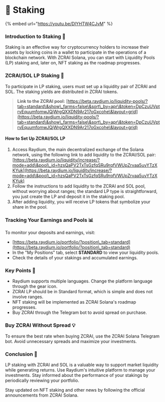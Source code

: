 # 🔐 Staking

{% embed url="https://youtu.be/DlYHTW4CJvM" %}

### Introduction to Staking 🌱

Staking is an effective way for cryptocurrency holders to increase their assets by locking coins in a wallet to participate in the operations of a blockchain network. With ZCRAI Solana, you can start with Liquidity Pools (LP) staking and, later on, NFT staking as the roadmap progresses.

### ZCRAI/SOL LP Staking 🤝

To participate in LP staking, users must set up a liquidity pair of ZCRAI and SOL. The staking yields are distributed in ZCRAI tokens.

> **Link to the ZCRAI pool:** [https://beta.raydium.io/liquidity-pools/?tab=standard\&show\_farms=false\&sort\_by=apr\&token=DpCzuUVptrvEquumfomwJQjWrgQXXDN9Ar217oGxcohe\&layout=grid](https://beta.raydium.io/liquidity-pools/?tab=standard\&show\_farms=false\&sort\_by=apr\&token=DpCzuUVptrvEquumfomwJQjWrgQXXDN9Ar217oGxcohe\&layout=grid)

#### How to Set Up ZCRAI/SOL LP

1. Access Raydium, the main decentralized exchange of the Solana network, using the following link to add liquidity to the ZCRAI/SOL pair: [https://beta.raydium.io/liquidity/increase/?mode=add\&pool\_id=hzsQaPV2TxTsGzfqSRu9rqfVWUpZrvaa5uvYTzXKYuk](https://beta.raydium.io/liquidity/increase/?mode=add\&pool\_id=hzsQaPV2TxTsGzfqSRu9rqfVWUpZrvaa5uvYTzXKYuk)
2. Follow the instructions to add liquidity to the ZCRAI and SOL pool, without worrying about ranges; the standard LP type is straightforward, you just create the LP and deposit it in the staking pool.
3. After adding liquidity, you will receive LP tokens that symbolize your share in the pool.

### Tracking Your Earnings and Pools 📊

To monitor your deposits and earnings, visit:

* [https://beta.raydium.io/portfolio/?position\_tab=standard](https://beta.raydium.io/portfolio/?position\_tab=standard)
* In the "My Positions" tab, select **STANDARD** to view your liquidity pools.
* Check the details of your stakings and accumulated earnings.

### Key Points 📝

* Raydium supports multiple languages. Change the platform language through the gear icon.
* ZCRAI LP should be in Standard format, which is simple and does not involve ranges.
* NFT staking will be implemented as ZCRAI Solana's roadmap progresses.
* Buy ZCRAI through the Telegram bot to avoid spread on purchase.

### Buy ZCRAI Without Spread 💡

To ensure the best rate when buying ZCRAI, use the ZCRAI Solana Telegram bot. Avoid unnecessary spreads and maximize your investments.

### Conclusion 🚀

LP staking with ZCRAI and SOL is a valuable way to support market liquidity while generating returns. Use Raydium's intuitive platform to manage your investments. Stay informed about the performance of your stakings by periodically reviewing your portfolio.

Stay updated on NFT staking and other news by following the official announcements from ZCRAI Solana.
